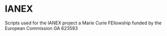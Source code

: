 # IANEX
Scripts used for the IANEX project a Marie Curie FEllowship funded by the European Commission GA 623593
